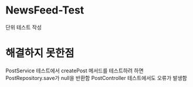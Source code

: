 # NewsFeed-Test
단위 테스트 작성

# 해결하지 못한점
PostService 테스트에서 createPost 메서드를 테스트하려 하면 PostRepository.save가 null을 반환함
PostController 테스트에서도 오류가 발생함

